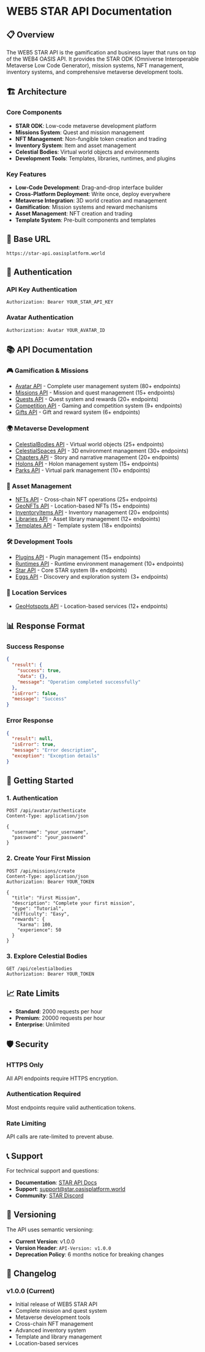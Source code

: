 # WEB5 STAR API Documentation

## 📋 **Overview**

The WEB5 STAR API is the gamification and business layer that runs on top of the WEB4 OASIS API. It provides the STAR ODK (Omniverse Interoperable Metaverse Low Code Generator), mission systems, NFT management, inventory systems, and comprehensive metaverse development tools.

## 🏗️ **Architecture**

### **Core Components**
- **STAR ODK**: Low-code metaverse development platform
- **Missions System**: Quest and mission management
- **NFT Management**: Non-fungible token creation and trading
- **Inventory System**: Item and asset management
- **Celestial Bodies**: Virtual world objects and environments
- **Development Tools**: Templates, libraries, runtimes, and plugins

### **Key Features**
- **Low-Code Development**: Drag-and-drop interface builder
- **Cross-Platform Deployment**: Write once, deploy everywhere
- **Metaverse Integration**: 3D world creation and management
- **Gamification**: Mission systems and reward mechanisms
- **Asset Management**: NFT creation and trading
- **Template System**: Pre-built components and templates

## 🔗 **Base URL**
```
https://star-api.oasisplatform.world
```

## 🔐 **Authentication**

### **API Key Authentication**
```http
Authorization: Bearer YOUR_STAR_API_KEY
```

### **Avatar Authentication**
```http
Authorization: Avatar YOUR_AVATAR_ID
```

## 📚 **API Documentation**

### **🎮 Gamification & Missions**
- [Avatar API](Avatar-API.md) - Complete user management system (80+ endpoints)
- [Missions API](Missions-API.md) - Mission and quest management (15+ endpoints)
- [Quests API](Quests-API.md) - Quest system and rewards (20+ endpoints)
- [Competition API](Competition-API.md) - Gaming and competition system (9+ endpoints)
- [Gifts API](Gifts-API.md) - Gift and reward system (6+ endpoints)

### **🌍 Metaverse Development**
- [CelestialBodies API](CelestialBodies-API.md) - Virtual world objects (25+ endpoints)
- [CelestialSpaces API](CelestialSpaces-API.md) - 3D environment management (30+ endpoints)
- [Chapters API](Chapters-API.md) - Story and narrative management (20+ endpoints)
- [Holons API](Holons-API.md) - Holon management system (15+ endpoints)
- [Parks API](Parks-API.md) - Virtual park management (10+ endpoints)

### **🎨 Asset Management**
- [NFTs API](NFTs-API.md) - Cross-chain NFT operations (25+ endpoints)
- [GeoNFTs API](GeoNFTs-API.md) - Location-based NFTs (15+ endpoints)
- [InventoryItems API](InventoryItems-API.md) - Inventory management (20+ endpoints)
- [Libraries API](Libraries-API.md) - Asset library management (12+ endpoints)
- [Templates API](Templates-API.md) - Template system (18+ endpoints)

### **🛠️ Development Tools**
- [Plugins API](Plugins-API.md) - Plugin management (15+ endpoints)
- [Runtimes API](Runtimes-API.md) - Runtime environment management (10+ endpoints)
- [Star API](Star-API.md) - Core STAR system (8+ endpoints)
- [Eggs API](Eggs-API.md) - Discovery and exploration system (3+ endpoints)

### **📍 Location Services**
- [GeoHotspots API](GeoHotspots-API.md) - Location-based services (12+ endpoints)

## 📊 **Response Format**

### **Success Response**
```json
{
  "result": {
    "success": true,
    "data": {},
    "message": "Operation completed successfully"
  },
  "isError": false,
  "message": "Success"
}
```

### **Error Response**
```json
{
  "result": null,
  "isError": true,
  "message": "Error description",
  "exception": "Exception details"
}
```

## 🚀 **Getting Started**

### **1. Authentication**
```http
POST /api/avatar/authenticate
Content-Type: application/json

{
  "username": "your_username",
  "password": "your_password"
}
```

### **2. Create Your First Mission**
```http
POST /api/missions/create
Content-Type: application/json
Authorization: Bearer YOUR_TOKEN

{
  "title": "First Mission",
  "description": "Complete your first mission",
  "type": "Tutorial",
  "difficulty": "Easy",
  "rewards": {
    "karma": 100,
    "experience": 50
  }
}
```

### **3. Explore Celestial Bodies**
```http
GET /api/celestialbodies
Authorization: Bearer YOUR_TOKEN
```

## 📈 **Rate Limits**

- **Standard**: 2000 requests per hour
- **Premium**: 20000 requests per hour
- **Enterprise**: Unlimited

## 🛡️ **Security**

### **HTTPS Only**
All API endpoints require HTTPS encryption.

### **Authentication Required**
Most endpoints require valid authentication tokens.

### **Rate Limiting**
API calls are rate-limited to prevent abuse.

## 📞 **Support**

For technical support and questions:
- **Documentation**: [STAR API Docs](https://docs.star.oasisplatform.world)
- **Support**: [support@star.oasisplatform.world](mailto:support@star.oasisplatform.world)
- **Community**: [STAR Discord](https://discord.gg/star)

## 🔄 **Versioning**

The API uses semantic versioning:
- **Current Version**: v1.0.0
- **Version Header**: `API-Version: v1.0.0`
- **Deprecation Policy**: 6 months notice for breaking changes

## 📝 **Changelog**

### **v1.0.0** (Current)
- Initial release of WEB5 STAR API
- Complete mission and quest system
- Metaverse development tools
- Cross-chain NFT management
- Advanced inventory system
- Template and library management
- Location-based services
